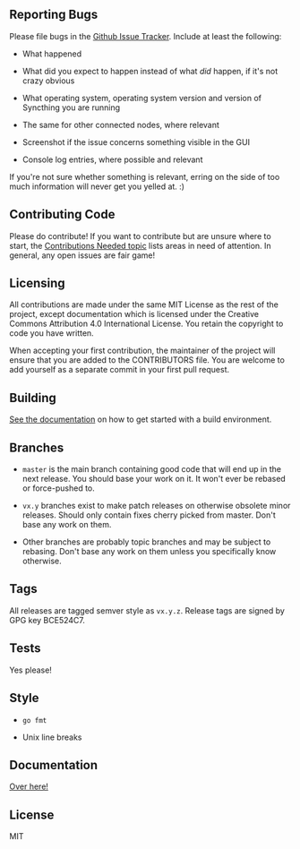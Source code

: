 ## Reporting Bugs

Please file bugs in the [Github Issue
Tracker](https://github.com/syncthing/syncthing/issues). Include at
least the following:

 - What happened

 - What did you expect to happen instead of what *did* happen, if it's
   not crazy obvious

 - What operating system, operating system version and version of
   Syncthing you are running

 - The same for other connected nodes, where relevant

 - Screenshot if the issue concerns something visible in the GUI

 - Console log entries, where possible and relevant

If you're not sure whether something is relevant, erring on the side of
too much information will never get you yelled at. :)

## Contributing Code

Please do contribute! If you want to contribute but are unsure where to
start, the [Contributions Needed
topic](http://discourse.syncthing.net/t/49) lists areas in need of
attention. In general, any open issues are fair game!

## Licensing

All contributions are made under the same MIT License as the rest of the
project, except documentation which is licensed under the Creative
Commons Attribution 4.0 International License. You retain the copyright
to code you have written.

When accepting your first contribution, the maintainer of the project
will ensure that you are added to the CONTRIBUTORS file. You are welcome
to add yourself as a separate commit in your first pull request.

## Building

[See the documentation](http://discourse.syncthing.net/t/44) on how to
get started with a build environment.

## Branches

 - `master` is the main branch containing good code that will end up in
   the next release. You should base your work on it. It won't ever be
   rebased or force-pushed to.

 - `vx.y` branches exist to make patch releases on otherwise obsolete
   minor releases. Should only contain fixes cherry picked from master.
   Don't base any work on them.

 - Other branches are probably topic branches and may be subject to
   rebasing. Don't base any work on them unless you specifically know
   otherwise.

## Tags

All releases are tagged semver style as `vx.y.z`. Release tags are
signed by GPG key BCE524C7.

## Tests

Yes please!

## Style

 - `go fmt`

 - Unix line breaks

## Documentation

[Over here!](http://discourse.syncthing.net/category/documentation)

## License

MIT
